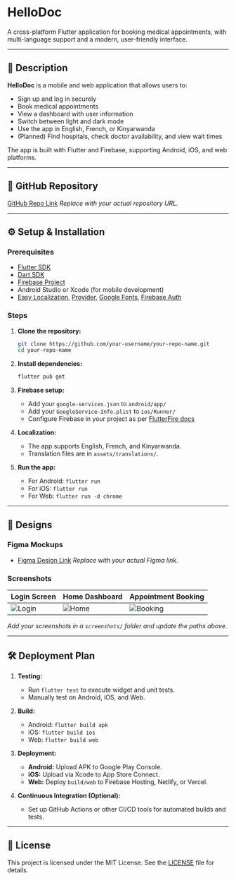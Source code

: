 # HelloDoc

A cross-platform Flutter application for booking medical appointments, with multi-language support and a modern, user-friendly interface.

---

## 📖 Description

**HelloDoc** is a mobile and web application that allows users to:
- Sign up and log in securely
- Book medical appointments
- View a dashboard with user information
- Switch between light and dark mode
- Use the app in English, French, or Kinyarwanda
- (Planned) Find hospitals, check doctor availability, and view wait times

The app is built with Flutter and Firebase, supporting Android, iOS, and web platforms.

---

## 🔗 GitHub Repository

[GitHub Repo Link](https://github.com/your-username/your-repo-name)
*Replace with your actual repository URL.*

---

## ⚙️ Setup & Installation

### Prerequisites

- [Flutter SDK](https://flutter.dev/docs/get-started/install)
- [Dart SDK](https://dart.dev/get-dart)
- [Firebase Project](https://console.firebase.google.com/)
- Android Studio or Xcode (for mobile development)
- [Easy Localization](https://pub.dev/packages/easy_localization), [Provider](https://pub.dev/packages/provider), [Google Fonts](https://pub.dev/packages/google_fonts), [Firebase Auth](https://pub.dev/packages/firebase_auth)

### Steps

1. **Clone the repository:**
   ```bash
   git clone https://github.com/your-username/your-repo-name.git
   cd your-repo-name
   ```

2. **Install dependencies:**
   ```bash
   flutter pub get
   ```

3. **Firebase setup:**
   - Add your `google-services.json` to `android/app/`
   - Add your `GoogleService-Info.plist` to `ios/Runner/`
   - Configure Firebase in your project as per [FlutterFire docs](https://firebase.flutter.dev/docs/overview/)

4. **Localization:**
   - The app supports English, French, and Kinyarwanda.
   - Translation files are in `assets/translations/`.

5. **Run the app:**
   - For Android: `flutter run`
   - For iOS: `flutter run`
   - For Web: `flutter run -d chrome`

---

## 🎨 Designs

### Figma Mockups

- [Figma Design Link](https://www.figma.com/file/your-figma-link)
  *Replace with your actual Figma link.*

### Screenshots

| Login Screen | Home Dashboard | Appointment Booking |
|--------------|---------------|--------------------|
| ![Login](screenshots/login.png) | ![Home](screenshots/home.png) | ![Booking](screenshots/booking.png) |

*Add your screenshots in a `screenshots/` folder and update the paths above.*

---

## 🛠️ Deployment Plan

1. **Testing:**
   - Run `flutter test` to execute widget and unit tests.
   - Manually test on Android, iOS, and Web.

2. **Build:**
   - Android: `flutter build apk`
   - iOS: `flutter build ios`
   - Web: `flutter build web`

3. **Deployment:**
   - **Android:** Upload APK to Google Play Console.
   - **iOS:** Upload via Xcode to App Store Connect.
   - **Web:** Deploy `build/web` to Firebase Hosting, Netlify, or Vercel.

4. **Continuous Integration (Optional):**
   - Set up GitHub Actions or other CI/CD tools for automated builds and tests.

---

## 📄 License

This project is licensed under the MIT License. See the [LICENSE](LICENSE) file for details.
